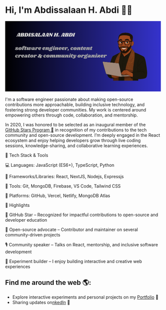 # Hi, I'm Abdissalaan H. Abdi 👋🏾 

<img src="https://raw.githubusercontent.com/ApzHuss/ApzHuss/refs/heads/main/cover.png" alt="banner that says APZHUSS - software engineer, content creator and community organizer alongside a cartoon illustration of APZ.">

I'm a software engineer passionate about making open-source contributions more approachable, building inclusive technology, and fostering strong developer communities. My work is centered around empowering others through code, collaboration, and mentorship.

In 2020, I was honored to be selected as an inaugural member of the <a href="https://stars.github.com/">GitHub Stars Program 🌟</a> in recognition of my contributions to the tech community and open-source development. I’m deeply engaged in the React ecosystem and enjoy helping developers grow through live coding sessions, knowledge-sharing, and collaborative learning experiences.

🧰 Tech Stack & Tools

💻 Languages: JavaScript (ES6+), TypeScript, Python

🧠 Frameworks/Libraries: React, NextJS, Nodejs, Expressjs

🔧 Tools: Git, MongoDB, Firebase, VS Code, Tailwind CSS

🚀 Platforms: GitHub, Vercel, Netlify, MongoDB Atlas

💼 Highlights

🌟 GitHub Star – Recognized for impactful contributions to open-source and developer education

🧩 Open-source advocate – Contributor and maintainer on several community-driven projects

🎙️ Community speaker – Talks on React, mentorship, and inclusive software development

🧪 Experiment builder – I enjoy building interactive and creative web experiences


## Find me around the web 🌎: 

- Explore interactive experiments and personal projects on my <a href="#">Portfolio</a> 🏓
- Sharing updates on<a href="https://www.linkedin.com/in/abdisalaan-hussein-abdi-34057436b">nkedIn</a> 💼
